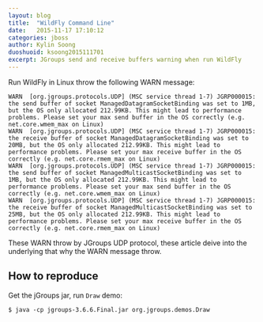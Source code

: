 ```yaml
---
layout: blog
title:  "WildFly Command Line"
date:   2015-11-17 17:10:12
categories: jboss
author: Kylin Soong
duoshuoid: ksoong2015111701
excerpt: JGroups send and receive buffers warning when run WildFly
---
```


Run WildFly in Linux throw the following WARN message:

~~~
WARN  [org.jgroups.protocols.UDP] (MSC service thread 1-7) JGRP000015: the send buffer of socket ManagedDatagramSocketBinding was set to 1MB, but the OS only allocated 212.99KB. This might lead to performance problems. Please set your max send buffer in the OS correctly (e.g. net.core.wmem_max on Linux)
WARN  [org.jgroups.protocols.UDP] (MSC service thread 1-7) JGRP000015: the receive buffer of socket ManagedDatagramSocketBinding was set to 20MB, but the OS only allocated 212.99KB. This might lead to performance problems. Please set your max receive buffer in the OS correctly (e.g. net.core.rmem_max on Linux)
WARN  [org.jgroups.protocols.UDP] (MSC service thread 1-7) JGRP000015: the send buffer of socket ManagedMulticastSocketBinding was set to 1MB, but the OS only allocated 212.99KB. This might lead to performance problems. Please set your max send buffer in the OS correctly (e.g. net.core.wmem_max on Linux)
WARN  [org.jgroups.protocols.UDP] (MSC service thread 1-7) JGRP000015: the receive buffer of socket ManagedMulticastSocketBinding was set to 25MB, but the OS only allocated 212.99KB. This might lead to performance problems. Please set your max receive buffer in the OS correctly (e.g. net.core.rmem_max on Linux)
~~~

These WARN throw by JGroups UDP protocol, these article deive into the underlying that why the WARN message throw.

## How to reproduce

Get the jGroups jar, run `Draw` demo:

~~~
$ java -cp jgroups-3.6.6.Final.jar org.jgroups.demos.Draw
~~~
